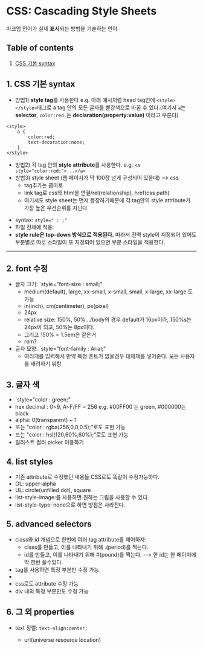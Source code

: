# CSS: Cascading Style Sheets 
마크업 언어가 실제 **표시**되는 방법을 기술하는 언어

## Table of contents

1. [CSS 기본 syntax](#1-css-기본-syntax)


## 1. CSS 기본 syntax

* 방법1) **style tag**를 사용한다 e.g. 아래 예시처럼 head tag안에 `<style></style>`태그로 a tag 안의 모든 글자를 빨강색으로 바꿀 수 있다.(여기서 `a`는 **selector**, `color:red;`는 **declaration(property:value)** 이라고 부른다)
```
<style>
    a {   
        color:red;
        text-decoration:none;
    }
</style>
```
* 방법2) 각 tag 안의 **style attribute**를 사용한다. e.g. `<a style="color:red;">...</a>`
* 방법3) style sheet (웹 페이지가 막 100장 넘게 구성되어 있을때) --> css
  - tag추가는 콤마로
  - link tag로 css와 html을 연결/rel(relationship), href(css path)
  - 여기서도 style sheet는 먼저 등장하기때문에 각 tag안의 style attribute가 가장 높은 우선순위를 지닌다. 

- syntax: `style=" : ;"`
- 파일 전체에 적용: <style> p{...} </style>
- **style rule은 top-down 방식으로 적용된다.** 따라서 전역 style이 지정되어 있어도 부분별로 따로 스타일이 또 지정되어 있으면 부분 스타일을 적용한다. 

---

## 2. font 수정
- 글자 크기: `style="font-size : small;"
  - medium(default), large, xx-small, x-small, small, x-large, xx-large 도 가능
  - in(inch), cm(centimeter), px(pixel)
  - 24px
  - relative size: 150%, 50%.../body의 경우 default가 16px이라, 150%s는 24px이 되고, 50%는 8px이다. 
  - 그리고 150% = 1.5em은 같은거
  - rem?
- 글자 모양: `style="font-family : Arial;"
  - 여러개를 입력해서 만약 특정 폰트가 없을경우 대체제를 넣어준다. 모든 사용자를 배려하기 위함


## 3. 글자 색
  - `style="color : green;"
  - hex decimal : 0~9, A~F/FF = 256 e.g. #00FF00 는 green, #000000는 black
  - alpha: 0(transparent) ~ 1
  - 또는 "color : rgba(256,0,0,0.5);"로도 표현 가능
  - 또는 "color : hsl(120,60%,60%);"로도 표현 가능
  - 일러스트 컬러 picker 이용하기


## 4. list styles
  - 기존 attribute로 수정했던 내용들 CSS로도 똑같이 수정가능하다. 
  - OL: upper-alpha
  - UL: circle(unfilled dot), square
  - list-style-image:를 사용하면 원하는 그림을 사용할 수 있다. 
  - list-style-type: none으로 하면 방점은 사라진다. 

## 5. advanced selectors
  - class와 id 개념으로 한번에 여러 tag attribute를 제어하자. 
    - class를 만들고, 이를 나타내기 위해 .(period)를 찍는다. 
    - id를 만들고, 이를 나타내기 위해 #(pound)를 찍는다.  --> 한 id는 한 페이지에 딱 한번 쓸수있다. 
  - <span></span> tag를 사용하면 특정 부분만 수정 가능
  - <div></div>
  - css로도 attribute 수정 가능
  - div 내의 특정 부분만도 수정 가능

## 6. 그 외 properties
- text 정렬: `text-align:center;`


  - url(universe resource location)
